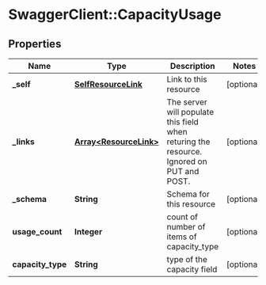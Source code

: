 # SwaggerClient::CapacityUsage

## Properties
Name | Type | Description | Notes
------------ | ------------- | ------------- | -------------
**_self** | [**SelfResourceLink**](SelfResourceLink.md) | Link to this resource | [optional] 
**_links** | [**Array&lt;ResourceLink&gt;**](ResourceLink.md) | The server will populate this field when returing the resource. Ignored on PUT and POST. | [optional] 
**_schema** | **String** | Schema for this resource | [optional] 
**usage_count** | **Integer** | count of number of items of capacity_type | [optional] 
**capacity_type** | **String** | type of the capacity field | [optional] 


